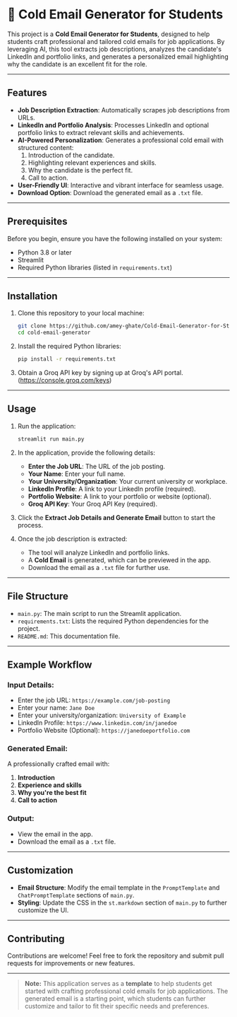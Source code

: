 # 📧 Cold Email Generator for Students

This project is a **Cold Email Generator for Students**, designed to help students craft professional and tailored cold emails for job applications. By leveraging AI, this tool extracts job descriptions, analyzes the candidate's LinkedIn and portfolio links, and generates a personalized email highlighting why the candidate is an excellent fit for the role.

---

## Features

- **Job Description Extraction**: Automatically scrapes job descriptions from URLs.
- **LinkedIn and Portfolio Analysis**: Processes LinkedIn and optional portfolio links to extract relevant skills and achievements.
- **AI-Powered Personalization**: Generates a professional cold email with structured content:
  1. Introduction of the candidate.
  2. Highlighting relevant experiences and skills.
  3. Why the candidate is the perfect fit.
  4. Call to action.
- **User-Friendly UI**: Interactive and vibrant interface for seamless usage.
- **Download Option**: Download the generated email as a `.txt` file.

---

## Prerequisites

Before you begin, ensure you have the following installed on your system:

- Python 3.8 or later
- Streamlit
- Required Python libraries (listed in `requirements.txt`)

---

## Installation

1. Clone this repository to your local machine:

   ```bash
   git clone https://github.com/amey-ghate/Cold-Email-Generator-for-Students.git
   cd cold-email-generator
    ```   
2. Install the required Python libraries:
     ```bash
   pip install -r requirements.txt
    ```   
3. Obtain a Groq API key by signing up at Groq's API portal.(https://console.groq.com/keys)

---

## Usage
    
1. Run the application:
    ```bash
   streamlit run main.py
    ```

2. In the application, provide the following details:

    - **Enter the Job URL**: The URL of the job posting.
    - **Your Name**: Enter your full name.
    - **Your University/Organization**: Your current university or workplace.
    - **LinkedIn Profile**: A link to your LinkedIn profile (required).
    - **Portfolio Website**: A link to your portfolio or website (optional).
    - **Groq API Key**: Your Groq API Key (required).

3. Click the **Extract Job Details and Generate Email** button to start the process.
4. Once the job description is extracted:
    - The tool will analyze LinkedIn and portfolio links.
    - A **Cold Email** is generated, which can be previewed in the app.
    - Download the email as a `.txt` file for further use.

---
## File Structure

- `main.py`: The main script to run the Streamlit application.
- `requirements.txt`: Lists the required Python dependencies for the project.
- `README.md`: This documentation file.
---

## Example Workflow

### Input Details:
- Enter the job URL: `https://example.com/job-posting`
- Enter your name: `Jane Doe`
- Enter your university/organization: `University of Example`
- LinkedIn Profile: `https://www.linkedin.com/in/janedoe`
- Portfolio Website (Optional): `https://janedoeportfolio.com`

### Generated Email:
A professionally crafted email with:
1. **Introduction**
2. **Experience and skills**
3. **Why you're the best fit**
4. **Call to action**

### Output:
- View the email in the app.
- Download the email as a `.txt` file.

---

## Customization

- **Email Structure**: Modify the email template in the `PromptTemplate` and `ChatPromptTemplate` sections  of `main.py`.
- **Styling**: Update the CSS in the `st.markdown` section of `main.py` to further customize the UI.

---

## Contributing

Contributions are welcome! Feel free to fork the repository and submit pull requests for improvements or new features.

---

> **Note:** This application serves as a **template** to help students get started with crafting professional cold emails for job applications. The generated email is a starting point, which students can further customize and tailor to fit their specific needs and preferences.

